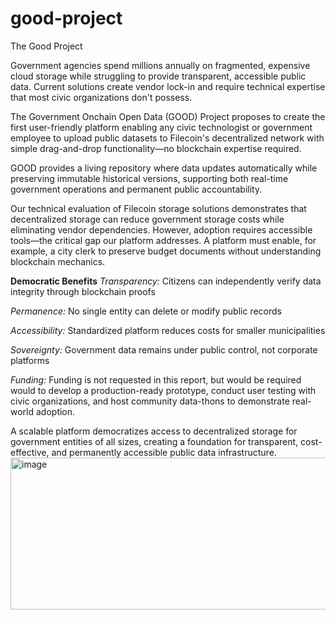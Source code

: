 # good-project
The Good Project

Government agencies spend millions annually on fragmented, expensive cloud storage while struggling to provide transparent, accessible public data. Current solutions create vendor lock-in and require technical expertise that most civic organizations don't possess.

The Government Onchain Open Data (GOOD) Project proposes to create the first user-friendly platform enabling any civic technologist or government employee to upload public datasets to Filecoin's decentralized network with simple drag-and-drop functionality—no blockchain expertise required.

GOOD provides a living repository where data updates automatically while preserving immutable historical versions, supporting both real-time government operations and permanent public accountability.

Our technical evaluation of Filecoin storage solutions demonstrates that decentralized storage can reduce government storage costs while eliminating vendor dependencies. However, adoption requires accessible tools—the critical gap our platform addresses. A platform must enable, for example, a city clerk to preserve budget documents without understanding blockchain mechanics.

**Democratic Benefits**
*Transparency:* Citizens can independently verify data integrity through blockchain proofs

*Permanence:* No single entity can delete or modify public records

*Accessibility:* Standardized platform reduces costs for smaller municipalities

*Sovereignty:* Government data remains under public control, not corporate platforms

*Funding:* Funding is not requested in this report, but would be required would to develop a production-ready prototype, conduct user testing with civic organizations, and host community data-thons to demonstrate real-world adoption.

A scalable platform democratizes access to decentralized storage for government entities of all sizes, creating a foundation for transparent, cost-effective, and permanently accessible public data infrastructure.
<img width="1704" height="243" alt="image" src="https://github.com/user-attachments/assets/d448d117-411e-409c-a119-02ba0fc1b29b" />
